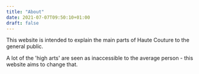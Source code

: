 ```yaml
---
title: "About"
date: 2021-07-07T09:50:10+01:00
draft: false
---
```


This website is intended to explain the main parts of Haute Couture to the general public.

A lot of the 'high arts' are seen as inaccessible to the average person - this website aims to change that.